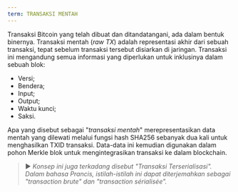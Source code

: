 ```yaml
---
term: TRANSAKSI MENTAH
---
```


Transaksi Bitcoin yang telah dibuat dan ditandatangani, ada dalam bentuk binernya. Transaksi mentah (*raw TX*) adalah representasi akhir dari sebuah transaksi, tepat sebelum transaksi tersebut disiarkan di jaringan. Transaksi ini mengandung semua informasi yang diperlukan untuk inklusinya dalam sebuah blok:
* Versi;
* Bendera;
* Input;
* Output;
* Waktu kunci;
* Saksi.

Apa yang disebut sebagai "*transaksi mentah*" merepresentasikan data mentah yang dilewati melalui fungsi hash SHA256 sebanyak dua kali untuk menghasilkan TXID transaksi. Data-data ini kemudian digunakan dalam pohon Merkle blok untuk mengintegrasikan transaksi ke dalam blockchain.

> ► *Konsep ini juga terkadang disebut "Transaksi Terserialisasi". Dalam bahasa Prancis, istilah-istilah ini dapat diterjemahkan sebagai "transaction brute" dan "transaction sérialisée".*